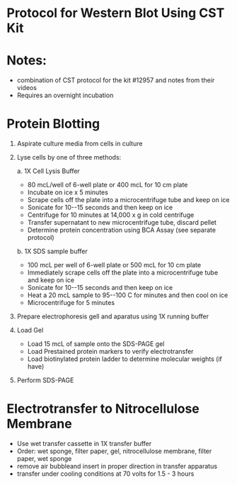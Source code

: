 Protocol for Western Blot Using CST Kit
=======================================

# Notes:
- combination of CST protocol for the kit #12957 and notes from their videos
- Requires an overnight incubation

# Protein Blotting
1. Aspirate culture media from cells in culture
2. Lyse cells by one of three methods:

   a. 1X Cell Lysis Buffer
      - 80 mcL/well of 6-well plate or 400 mcL for 10 cm plate
      - Incubate on ice x 5 minutes
      - Scrape cells off the plate into a microcentrifuge tube and keep on ice
      - Sonicate for 10--15 seconds and then keep on ice
      - Centrifuge for 10 minutes at 14,000 x g in cold centrifuge
      - Transfer supernatant to new microcentrifuge tube, discard pellet
      - Determine protein concentration using BCA Assay (see separate protocol)
      
   b. 1X SDS sample buffer 
      - 100 mcL per well of 6-well plate or 500 mcL for 10 cm plate
      - Immediately scrape cells off the plate into a microcentrifuge tube and keep on ice
      - Sonicate for 10--15 seconds and then keep on ice
      - Heat a 20 mcL sample to 95--100 C for minutes and then cool on ice
      - Microcentrifuge for 5 minutes
      
3. Prepare electrophoresis gell and aparatus using 1X running buffer

4. Load Gel
   - Load 15 mcL of sample onto the SDS-PAGE gel 
   - Load Prestained protein markers to verify electrotransfer
   - Load biotinylated protein ladder to determine molecular weights (if have)
   
5. Perform SDS-PAGE

# Electrotransfer to Nitrocellulose Membrane
- Use wet transfer cassette in 1X transfer buffer
- Order: wet sponge, filter paper, gel, nitrocellulose membrane, filter paper, wet sponge
- remove air bubbleand insert in proper direction in transfer apparatus
- transfer under cooling conditions at 70 volts for 1.5 - 3 hours
